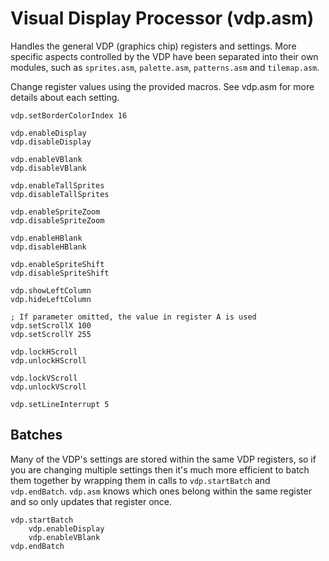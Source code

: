 # Visual Display Processor (vdp.asm)

Handles the general VDP (graphics chip) registers and settings. More specific aspects controlled by the VDP have been separated into their own modules, such as `sprites.asm`, `palette.asm`, `patterns.asm` and `tilemap.asm`.

Change register values using the provided macros. See vdp.asm for more details about each setting.

```
vdp.setBorderColorIndex 16

vdp.enableDisplay
vdp.disableDisplay

vdp.enableVBlank
vdp.disableVBlank

vdp.enableTallSprites
vdp.disableTallSprites

vdp.enableSpriteZoom
vdp.disableSpriteZoom

vdp.enableHBlank
vdp.disableHBlank

vdp.enableSpriteShift
vdp.disableSpriteShift

vdp.showLeftColumn
vdp.hideLeftColumn

; If parameter omitted, the value in register A is used
vdp.setScrollX 100
vdp.setScrollY 255

vdp.lockHScroll
vdp.unlockHScroll

vdp.lockVScroll
vdp.unlockVScroll

vdp.setLineInterrupt 5
```

## Batches

Many of the VDP's settings are stored within the same VDP registers, so if you are changing multiple settings then it's much more efficient to batch them together by wrapping them in calls to `vdp.startBatch` and `vdp.endBatch`. `vdp.asm` knows which ones belong within the same register and so only updates that register once.

```
vdp.startBatch
    vdp.enableDisplay
    vdp.enableVBlank
vdp.endBatch
```
